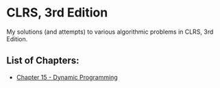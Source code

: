 # CLRS, 3rd Edition

My solutions (and attempts) to various algorithmic problems in CLRS, 3rd Edition.

## List of Chapters:

- [Chapter 15 - Dynamic Programming](https://github.com/pranjalverma/CLRS/tree/master/15.%20Dynamic%20Programming)
